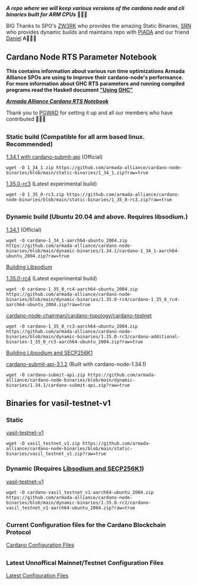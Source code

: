##
***A repo where we will keep various versions of the cardano node and cli binaries built for ARM CPUs*** 🏴‍☠️🦾

BIG Thanks to SPO's [ZW3RK](https://twitter.com/zw3rkpool/) who provides the amazing Static Binaries, [SRN](https://armada-alliance.com/stake-pools/cc1b1c03798884c636703443a23b8d9e827d6c0417921600394198a0) who provides dynamic builds and maintains repo with [PIADA](https://armada-alliance.com/stake-pools/b8d8742c7b7b512468448429c776b3b0f824cef460db61aa1d24bc65) and our friend [Daniel](https://github.com/rekuenkdr) ₳🏴‍☠️🙏
## Cardano Node RTS Parameter Notebook

**This contains information about various run time optimizations Armada Alliance SPOs are using to improve their cardano-node's performance. For more information about GHC RTS parameters and running compiled programs read the Haskell document ["Using GHC"](https://downloads.haskell.org/~ghc/latest/docs/html/users_guide/runtime_control.html)**

***[Armada Alliance Cardano RTS Notebook](https://docs.google.com/spreadsheets/d/1sw_fzqoubOEG6lMpWKVzCF8yISfY4YFAvnx_5E5T-1s/edit#gid=0)***

Thank you to [PGWAD](https://armada-alliance.com/stake-pools/7e45a7e6ab3afcf99120e97aedf84e706e43d829ddc610ad667a85a3) for setting it up and all our members who have contributed 🙏🏴‍☠️

##
### Static build (Compatible for all arm based linux. Recommended)
[1.34.1 with cardano-submit-api](https://github.com/armada-alliance/cardano-node-binaries/blob/main/static-binaries/1_34_1.zip?raw=true) (Official)

```
wget -O 1_34_1.zip https://github.com/armada-alliance/cardano-node-binaries/blob/main/static-binaries/1_34_1.zip?raw=true
```

[1.35.0-rc3](https://github.com/armada-alliance/cardano-node-binaries/blob/main/static-binaries/1_35_0-rc3.zip?raw=true) (Latest experimental build)

```
wget -O 1_35_0-rc3.zip https://github.com/armada-alliance/cardano-node-binaries/blob/main/static-binaries/1_35_0-rc3.zip?raw=true
```

##
### Dynamic build (Ubuntu 20.04 and above. Requires libsodium.)
[1.34.1](https://github.com/armada-alliance/cardano-node-binaries/blob/main/dynamic-binaries/1.34.1/cardano-1_34_1-aarch64-ubuntu_2004.zip?raw=true) (Official)

```
wget -O cardano-1_34_1-aarch64-ubuntu_2004.zip https://github.com/armada-alliance/cardano-node-binaries/blob/main/dynamic-binaries/1.34.1/cardano-1_34_1-aarch64-ubuntu_2004.zip?raw=true
```

[Building Libsodium](https://github.com/armada-alliance/cardano-node-binaries/blob/main/dynamic-binaries/1.34.1/README.MD)

[1.35.0-rc4](https://github.com/armada-alliance/cardano-node-binaries/blob/main/dynamic-binaries/1.35.0-rc4/cardano-1_35_0_rc4-aarch64-ubuntu_2004.zip?raw=true) (Latest experimental build)

```
wget -O cardano-1_35_0_rc4-aarch64-ubuntu_2004.zip https://github.com/armada-alliance/cardano-node-binaries/blob/main/dynamic-binaries/1.35.0-rc4/cardano-1_35_0_rc4-aarch64-ubuntu_2004.zip?raw=true
```

[cardano-node-chairman/cardano-topology/cardano-testnet](https://github.com/armada-alliance/cardano-node-binaries/blob/main/dynamic-binaries/1.35.0-rc4/cardano-additional-binaries-1_35_0_rc4-aarch64-ubuntu_2004.zip?raw=true)

```
wget -O cardano-1_35_0_rc3-aarch64-ubuntu_2004.zip https://github.com/armada-alliance/cardano-node-binaries/blob/main/dynamic-binaries/1.35.0-rc3/cardano-additional-binaries-1_35_0_rc3-aarch64-ubuntu_2004.zip?raw=true
```

[Building Libsodium and SECP256K1](https://github.com/armada-alliance/cardano-node-binaries/blob/main/dynamic-binaries/1.35.0-rc3/README.MD)

[cardano-submit-api-3.1.2](https://github.com/armada-alliance/cardano-node-binaries/blob/main/dynamic-binaries/1.34.1/cardano-submit-api.zip?raw=true) (Built with cardano-node-1.34.1)

```
wget -O cardano-submit-api.zip https://github.com/armada-alliance/cardano-node-binaries/blob/main/dynamic-binaries/1.34.1/cardano-submit-api.zip?raw=true
```

##
## Binaries for vasil-testnet-v1

### Static
[vasil-testnet-v1](https://github.com/armada-alliance/cardano-node-binaries/blob/main/static-binaries/vasil_testnet_v1.zip?raw=true)

```
wget -O vasil_testnet_v1.zip https://github.com/armada-alliance/cardano-node-binaries/blob/main/static-binaries/vasil_testnet_v1.zip?raw=true
```

### Dynamic (Requires [Libsodium and SECP256K1](https://github.com/armada-alliance/cardano-node-binaries/blob/main/dynamic-binaries/1.35.0-rc1/README.MD)) 
[vasil-testnet-v1](https://github.com/armada-alliance/cardano-node-binaries/blob/main/dynamic-binaries/vasil-testnet-v1/cardano-vasil_testnet_v1-aarch64-ubuntu_2004.zip?raw=true)

```
wget -O cardano-vasil_testnet_v1-aarch64-ubuntu_2004.zip https://github.com/armada-alliance/cardano-node-binaries/blob/main/dynamic-binaries/1.35.0-rc2/cardano-vasil_testnet_v1-aarch64-ubuntu_2004.zip?raw=true
```


##
### Current Configuration files for the Cardano Blockchain Protocol

[Cardano Configuration Files](https://hydra.iohk.io/build/7654130/download/1/index.html)


##
### Latest Unnoffical Mainnet/Testnet Configuration Files
[Latest Configuration Files](https://hydra.iohk.io/job/Cardano/iohk-nix/cardano-deployment/latest-finished/download/1/index.html)
